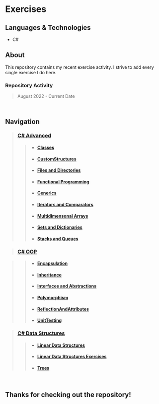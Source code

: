 # Exercises

## Languages & Technologies
- C#

## About
This repository contains my recent exercise activity.
I strive to add every single exercise I do here.
### Repository Activity
> August 2022 - Current Date

<br />

## Navigation
> ### <a href="https://github.com/viktorgkw/Exercises/tree/main/C%23%20Advanced">C# Advanced</a>
>> - #### <a href="https://github.com/viktorgkw/Exercises/tree/main/C%23%20Advanced/Classes">Classes</a>
>> - #### <a href="https://github.com/viktorgkw/Exercises/tree/main/C%23%20Advanced/CustomStructures">CustomStructures</a>
>> - #### <a href="https://github.com/viktorgkw/Exercises/tree/main/C%23%20Advanced/FilesAndDirectories">Files and Directories</a>
>> - #### <a href="https://github.com/viktorgkw/Exercises/tree/main/C%23%20Advanced/FunctionalProgramming">Functional Programming</a>
>> - #### <a href="https://github.com/viktorgkw/Exercises/tree/main/C%23%20Advanced/Generics">Generics</a>
>> - #### <a href="https://github.com/viktorgkw/Exercises/tree/main/C%23%20Advanced/IteratorsAndComparators">Iterators and Comparators</a>
>> - #### <a href="https://github.com/viktorgkw/Exercises/tree/main/C%23%20Advanced/MultidimensionalArrays">Multidimensonal Arrays</a>
>> - #### <a href="https://github.com/viktorgkw/Exercises/tree/main/C%23%20Advanced/SetsAndDictionaries">Sets and Dictionaries</a>
>> - #### <a href="https://github.com/viktorgkw/Exercises/tree/main/C%23%20Advanced/StacksAndQueues">Stacks and Queues</a>

> ### <a href="https://github.com/viktorgkw/Exercises/tree/main/C%23%20OOP">C# OOP</a>

>> - #### <a href="https://github.com/viktorgkw/Exercises/tree/main/C%23%20OOP/Encapsulation">Encapsulation</a>
>> - #### <a href="https://github.com/viktorgkw/Exercises/tree/main/C%23%20OOP/Inheritance">Inheritance</a>
>> - #### <a href="https://github.com/viktorgkw/Exercises/tree/main/C%23%20OOP/InterfacesAndAbstractions">Interfaces and Abstractions</a>
>> - #### <a href="https://github.com/viktorgkw/Exercises/tree/main/C%23%20OOP/Polymorphism">Polymorphism</a>
>> - #### <a href="https://github.com/viktorgkw/Exercises/tree/main/C%23%20OOP/ReflectionAndAttributes">ReflectionAndAttributes</a>
>> - #### <a href="https://github.com/viktorgkw/Exercises/tree/main/C%23%20OOP/UnitTesting">UnitTesting</a>

> ### <a href="https://github.com/viktorgkw/Exercises/tree/main/C%23%20Data%20Structures">C# Data Structures</a>
>> - #### <a href="https://github.com/viktorgkw/Exercises/tree/main/C%23%20Data%20Structures/LinearDataStructures">Linear Data Structures</a>
>> - #### <a href="https://github.com/viktorgkw/Exercises/tree/main/C%23%20Data%20Structures/LinearDataStructuresExercise">Linear Data Structures Exercises</a>
>> - #### <a href="https://github.com/viktorgkw/Exercises/tree/main/C%23%20Data%20Structures/Trees">Trees</a>

<br />

## Thanks for checking out the repository!
